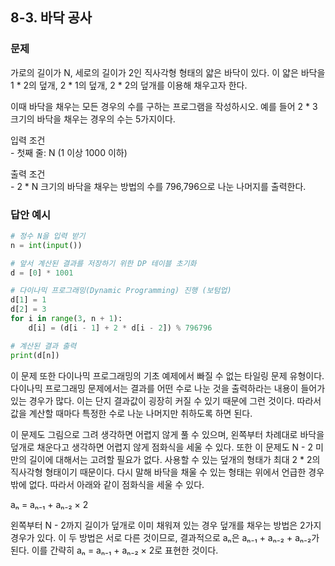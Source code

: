 ## 8-3. 바닥 공사

### 문제
가로의 길이가 N, 세로의 길이가 2인 직사각형 형태의 얇은 바닥이 있다. 이 얇은 바닥을 1 * 2의 덮개, 2 * 1의 덮개, 2 * 2의 덮개를 이용해 채우고자 한다.  

이때 바닥을 채우는 모든 경우의 수를 구하는 프로그램을 작성하시오. 예를 들어 2 * 3 크기의 바닥을 채우는 경우의 수는 5가지이다.  

입력 조건  
\- 첫째 줄: N (1 이상 1000 이하)  

출력 조건  
\- 2 * N 크기의 바닥을 채우는 방법의 수를 796,796으로 나눈 나머지를 출력한다.

### 답안 예시
```python
# 정수 N을 입력 받기
n = int(input())

# 앞서 계산된 결과를 저장하기 위한 DP 테이블 초기화
d = [0] * 1001

# 다이나믹 프로그래밍(Dynamic Programming) 진행 (보텀업)
d[1] = 1
d[2] = 3
for i in range(3, n + 1):
    d[i] = (d[i - 1] + 2 * d[i - 2]) % 796796

# 계산된 결과 출력
print(d[n])
```
이 문제 또한 다이나믹 프로그래밍의 기초 예제에서 빠질 수 없는 타일링 문제 유형이다. 다이나믹 프로그래밍 문제에서는 결과를 어떤 수로 나눈 것을 출력하라는 내용이 들어가 있는 경우가 많다. 이는 단지 결과값이 굉장히 커질 수 있기 때문에 그런 것이다. 따라서 값을 계산할 때마다 특정한 수로 나눈 나머지만 취하도록 하면 된다.  

이 문제도 그림으로 그려 생각하면 어렵지 않게 풀 수 있으며, 왼쪽부터 차례대로 바닥을 덮개로 채운다고 생각하면 어렵지 않게 점화식을 세울 수 있다. 또한 이 문제도 N - 2 미만의 길이에 대해서는 고려할 필요가 없다. 사용할 수 있는 덮개의 형태가 최대 2 * 2의 직사각형 형태이기 때문이다. 다시 말해 바닥을 채울 수 있는 형태는 위에서 언급한 경우밖에 없다. 따라서 아래와 같이 점화식을 세울 수 있다.  

aₙ  = aₙ₋₁ + aₙ₋₂ × 2

왼쪽부터 N - 2까지 길이가 덮개로 이미 채워져 있는 경우 덮개를 채우는 방법은 2가지 경우가 있다. 이 두 방법은 서로 다른 것이므로, 결과적으로 aₙ은 aₙ₋₁ + aₙ₋₂ + aₙ₋₂가 된다. 이를 간략히 aₙ = aₙ₋₁ + aₙ₋₂ × 2로 표현한 것이다.
